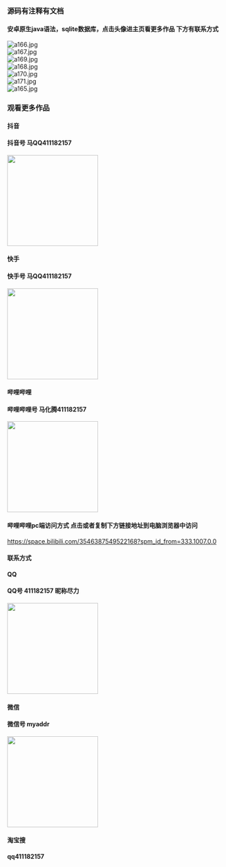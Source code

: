 ### 源码有注释有文档

#### 安卓原生java语法，sqlite数据库，点击头像进主页看更多作品 下方有联系方式
 <img src='https://img.alicdn.com/imgextra/i1/1658540494/O1CN01ueFjqN1FWIa2S5xnP_!!1658540494.jpg' alt='a166.jpg' /></br> 
 <img src='https://img.alicdn.com/imgextra/i3/1658540494/O1CN01pWcAZC1FWIa6Z6jyz_!!1658540494.jpg' alt='a167.jpg' /></br> 
 <img src='https://img.alicdn.com/imgextra/i1/1658540494/O1CN01DqckgF1FWIa59HBvQ_!!1658540494.jpg' alt='a169.jpg' /></br> 
 <img src='https://img.alicdn.com/imgextra/i4/1658540494/O1CN01gzDcEH1FWIa4Fm4vu_!!1658540494.jpg' alt='a168.jpg' /></br> 
 <img src='https://img.alicdn.com/imgextra/i4/1658540494/O1CN01FRNnNX1FWIa7gE8Vz_!!1658540494.jpg' alt='a170.jpg' /></br> 
 <img src='https://img.alicdn.com/imgextra/i1/1658540494/O1CN01VFwsNN1FWIa7gEbcq_!!1658540494.jpg' alt='a171.jpg' /></br> 
 <img src='https://img.alicdn.com/imgextra/i2/1658540494/O1CN01Vw93pm1FWIa6Z5X7e_!!1658540494.jpg' alt='a165.jpg' /></br>
### 观看更多作品

#### 抖音
#### 抖音号  马QQ411182157
<img src="https://gitee.com/QQ411182157/mingpian/raw/master/douyin.png" width="210px">

#### 快手
#### 快手号  马QQ411182157

<img src="https://gitee.com/QQ411182157/mingpian/raw/master/kuaishou.jpg" width="210px">

#### 哔哩哔哩
#### 哔哩哔哩号  马化腾411182157

<img src="https://gitee.com/QQ411182157/mingpian/raw/master/bili.png" width="210px">

#### 哔哩哔哩pc端访问方式 点击或者复制下方链接地址到电脑浏览器中访问

https://space.bilibili.com/3546387549522168?spm_id_from=333.1007.0.0


#### 联系方式
#### QQ
#### QQ号 411182157 昵称尽力

<img src="https://gitee.com/QQ411182157/mingpian/raw/master/qq.jpg" width="210px">

#### 微信
#### 微信号 myaddr

<img src="https://gitee.com/QQ411182157/mingpian/raw/master/weixin.png" width="210px">

#### 淘宝搜
#### qq411182157
